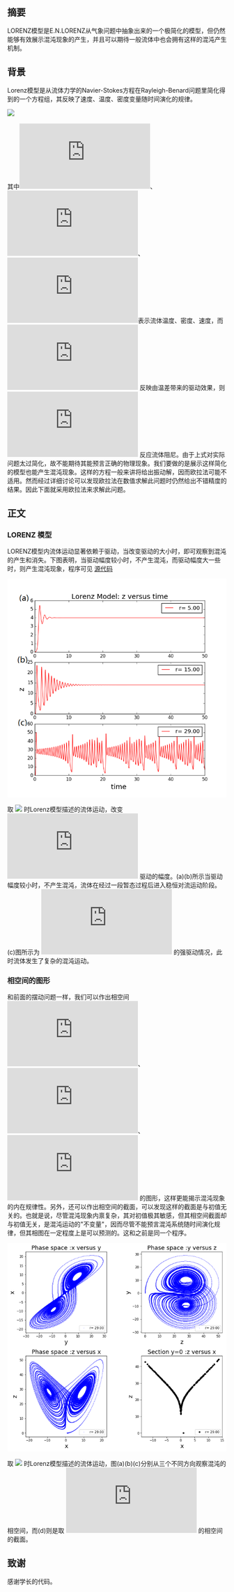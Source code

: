 ## 摘要

LORENZ模型是E.N.LORENZ从气象问题中抽象出来的一个极简化的模型，但仍然能够有效展示混沌现象的产生，并且可以期待一般流体中也会拥有这样的混沌产生机制。

## 背景

Lorenz模型是从流体力学的Navier-Stokes方程在Rayleigh-Benard问题里简化得到的一个方程组，其反映了速度、温度、密度变量随时间演化的规律。

![](http://latex.codecogs.com/gif.latex?\begin{cases}\frac{dx}{dt}=\sigma(y-x)\\\\\frac{dy}{dt}=-xz+rx-y\\\\\frac{dz}{dt}=xy-bz\end{cases})

其中![](http://latex.codecogs.com/gif.latex?x)、![](http://latex.codecogs.com/gif.latex?y)、![](http://latex.codecogs.com/gif.latex?z)表示流体温度、密度、速度，而 ![](http://latex.codecogs.com/gif.latex?r) 反映由温差带来的驱动效果，则 ![](http://latex.codecogs.com/gif.latex?b) 反应流体阻尼。由于上式对实际问题太过简化，故不能期待其能预言正确的物理现象。我们要做的是展示这样简化的模型也能产生混沌现象。这样的方程一般来讲将给出振动解，因而欧拉法可能不适用。然而经过详细讨论可以发现欧拉法在数值求解此问题时仍然给出不错精度的结果。因此下面就采用欧拉法来求解此问题。

## 正文
### LORENZ 模型

LORENZ模型内流体运动显著依赖于驱动，当改变驱动的大小时，即可观察到混沌的产生和消失。下图表明，当驱动幅度较小时，不产生混沌，而驱动幅度大一些时，则产生混沌现象，程序可见 [源代码](https://github.com/Ogatayoru/compuational_physics_N2015301020145/blob/master/exercise10)

![image](https://github.com/Ogatayoru/compuational_physics_N2015301020145/blob/master/ch3_lorenz_z_vs_t.png)

取 ![](http://latex.codecogs.com/gif.latex?\sigma=10,b=8/3) 时Lorenz模型描述的流体运动，改变 ![](http://latex.codecogs.com/gif.latex?r) 驱动的幅度。(a)(b)所示当驱动幅度较小时，不产生混沌，流体在经过一段暂态过程后进入稳恒对流运动阶段。(c)图所示为 ![](http://latex.codecogs.com/gif.latex?r=29.00) 的强驱动情况，此时流体发生了复杂的混沌运动。

### 相空间的图形

和前面的摆动问题一样，我们可以作出相空间 ![](http://latex.codecogs.com/gif.latex?x)、![](http://latex.codecogs.com/gif.latex?y)、![](http://latex.codecogs.com/gif.latex?z) 的图形，这样更能揭示混沌现象的内在规律性。另外，还可以作出相空间的截面，可以发现这样的截面是与初值无关的。也就是说，尽管混沌现象内禀复杂，其对初值极其敏感，但其相空间截面却与初值无关，是混沌运动的"不变量"，因而尽管不能预言混沌系统随时间演化规律，但其相图在一定程度上是可以预测的。这和之前是同一个程序。

![image](https://github.com/Ogatayoru/compuational_physics_N2015301020145/blob/master/10.png)

取 ![](http://latex.codecogs.com/gif.latex?\sigma=10,b=8/3) 时Lorenz模型描述的流体运动，图(a)(b)(c)分别从三个不同方向观察混沌的相空间，而(d)则是取 ![](http://latex.codecogs.com/gif.latex?y=0) 的相空间的截面。

## 致谢

感谢学长的代码。
